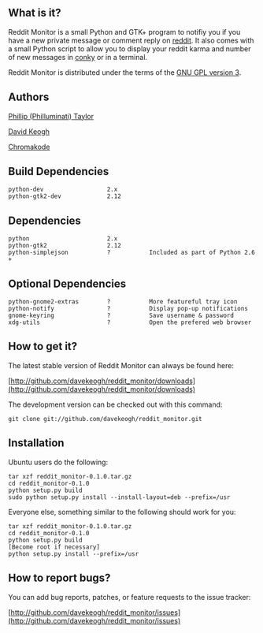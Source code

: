 What is it?
-----------

Reddit Monitor is a small Python and GTK+ program to notifiy you if you have a
new private message or comment reply on [reddit](http://reddit.com/). It also
comes with a small Python script to allow you to display your reddit karma and
number of new messages in [conky](http://conky.sourceforge.net/) or in a
terminal.

Reddit Monitor is distributed under the terms of the
[GNU GPL version 3](http://www.gnu.org/licenses/gpl.html).


Authors
-------

[Phillip (Philluminati) Taylor](http://github.com/PhillipTaylor)

[David Keogh](http://github.com/davekeogh)

[Chromakode](http://github.com/chromakode)


Build Dependencies
------------------

    python-dev                  2.x
    python-gtk2-dev             2.12


Dependencies
------------

    python                      2.x
    python-gtk2                 2.12        
    python-simplejson           ?           Included as part of Python 2.6 +
    

Optional Dependencies
---------------------

    python-gnome2-extras        ?           More featureful tray icon
    python-notify               ?           Display pop-up notifications
    gnome-keyring               ?           Save username & password
    xdg-utils                   ?           Open the prefered web browser


How to get it?
--------------

The latest stable version of Reddit Monitor can always be found here:
    
[http://github.com/davekeogh/reddit_monitor/downloads](http://github.com/davekeogh/reddit_monitor/downloads)

The development version can be checked out with this command:
    
    git clone git://github.com/davekeogh/reddit_monitor.git


Installation
------------

Ubuntu users do the following:

    tar xzf reddit_monitor-0.1.0.tar.gz
    cd reddit_monitor-0.1.0
    python setup.py build
    sudo python setup.py install --install-layout=deb --prefix=/usr


Everyone else, something similar to the following should work for you:

    tar xzf reddit_monitor-0.1.0.tar.gz
    cd reddit_monitor-0.1.0
    python setup.py build
    [Become root if necessary]
    python setup.py install --prefix=/usr


How to report bugs?
-------------------

You can add bug reports, patches, or feature requests to the issue tracker:

[http://github.com/davekeogh/reddit_monitor/issues](http://github.com/davekeogh/reddit_monitor/issues)

